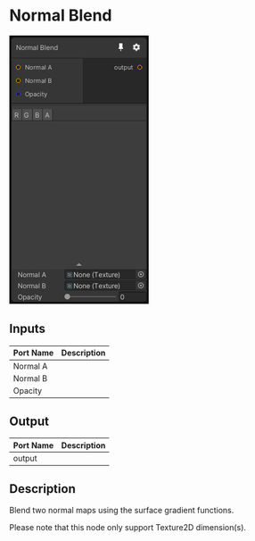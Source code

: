 # Normal Blend
![Mixture.NormalBlend](../../images/Mixture.NormalBlend.png)
## Inputs
Port Name | Description
--- | ---
Normal A | 
Normal B | 
Opacity | 

## Output
Port Name | Description
--- | ---
output | 

## Description
Blend two normal maps using the surface gradient functions.

Please note that this node only support Texture2D dimension(s).

